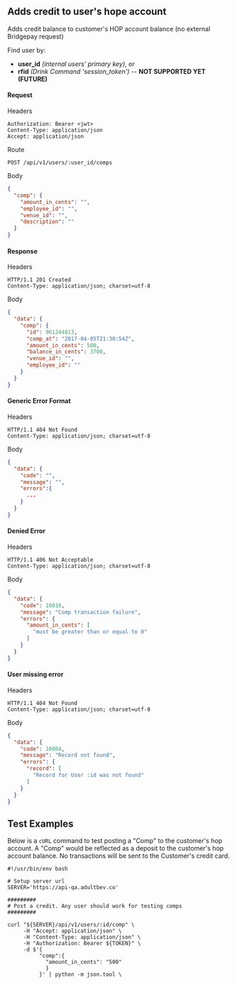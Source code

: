 ## Adds credit to user's hope account
Adds credit balance to customer's HOP account balance (no external Bridgepay request)

Find user by:
- **user_id** _(internal users' primary key)_, or
- **rfid** _(Drink Command 'session_token')_ -- **NOT SUPPORTED YET (FUTURE)**


#### Request
Headers
```
Authorization: Bearer <jwt>
Content-Type: application/json
Accept: application/json
```
Route
```
POST /api/v1/users/:user_id/comps
```
Body
```json
{
  "comp": {
    "amount_in_cents": "",
    "employee_id": "",
    "venue_id": "",
    "description": ""
  }
}
```

#### Response
Headers
```
HTTP/1.1 201 Created
Content-Type: application/json; charset=utf-8
```
Body
```json
{
  "data": {
    "comp": {
      "id": 961244813,
      "comp_at": "2017-04-05T21:30:54Z",
      "amount_in_cents": 500,
      "balance_in_cents": 3700,
      "venue_id": "",
      "employee_id": ""
    }
  }
}
```

#### Generic Error Format
Headers
```
HTTP/1.1 404 Not Found
Content-Type: application/json; charset=utf-8
```

Body
```json
{
  "data": {
    "code": "",
    "message": "",
    "errors":{
      ...
    }
  }
}
```

#### Denied Error
Headers
```
HTTP/1.1 406 Not Acceptable
Content-Type: application/json; charset=utf-8
```

Body
```json
{
  "data": {
    "code": 10010,
    "message": "Comp transaction failure",
    "errors": {
      "amount_in_cents": [
        "must be greater than or equal to 0"
      ]
    }
  }
}
```

#### User missing error
Headers
```
HTTP/1.1 404 Not Found
Content-Type: application/json; charset=utf-8
```

Body
```json
{
  "data": {
    "code": 10004,
    "message": "Record not found",
    "errors": {
      "record": [
        "Record for User :id was not found"
      ]
    }
  }
}
```

## Test Examples
Below is a `cURL` command to test posting a "Comp" to the customer's hop account.
A "Comp" would be reflected as a deposit to the customer's hop account balance.
No transactions will be sent to the Customer's credit card.

```shell
#!/usr/bin/env bash

# Setup server url
SERVER='https://api-qa.adultbev.co'

#########
# Post a credit. Any user should work for testing comps
#########

curl "${SERVER}/api/v1/users/:id/comp" \
     -H "Accept: application/json" \
     -H "Content-Type: application/json" \
     -H "Authorization: Bearer ${TOKEN}" \
     -d $'{
          "comp":{  
            "amount_in_cents": "500"
            }
          }' | python -m json.tool \

```
